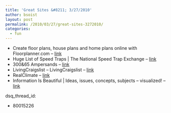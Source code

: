 ```yaml
---
title: 'Great Sites &#8211; 3/27/2010'
author: bsoist
layout: post
permalink: /2010/03/27/great-sites-3272010/
categories:
  - fun
---
```

  * Create floor plans, house plans and home plans online with Floorplanner.com &#8211; [link][1] 
  * Huge List of Speed Traps | The National Speed Trap Exchange &#8211; [link][2] 
  * 300&65 Ampersands &#8211; [link][3] 
  * LivingCraigslist &#8211; LivingCraigslist &#8211; [link][4] 
  * RealClimate &#8211; [link][5] 
  * Information Is Beautiful | Ideas, issues, concepts, subjects &#8211; visualized! &#8211; [link][6]

 [1]: http://www.floorplanner.com/
 [2]: http://www.speedtrap.org/
 [3]: http://ampersandampersand.tumblr.com/
 [4]: http://www.livingcraigslist.com/
 [5]: http://www.realclimate.org/
 [6]: http://www.informationisbeautiful.net/
dsq_thread_id:
  - 80015226